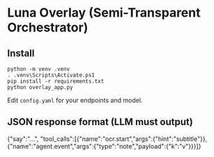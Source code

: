 # Luna Overlay (Semi-Transparent Orchestrator)

## Install
```
python -m venv .venv
. .venv\Scripts\Activate.ps1
pip install -r requirements.txt
python overlay_app.py
```
Edit `config.yaml` for your endpoints and model.

## JSON response format (LLM must output)
{"say":"...", "tool_calls":[{"name":"ocr.start","args":{"hint":"subtitle"}}, {"name":"agent.event","args":{"type":"note","payload":{"k":"v"}}}]}
